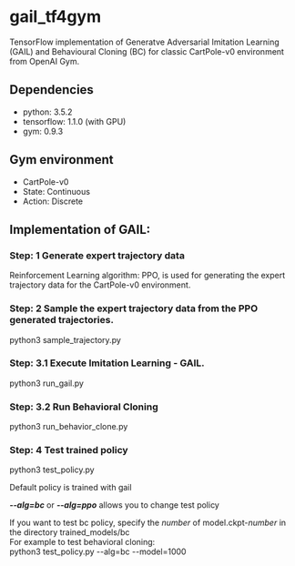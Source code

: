# gail_tf4gym
TensorFlow implementation of Generatve Adversarial Imitation Learning (GAIL) and Behavioural Cloning (BC) for classic CartPole-v0 environment from OpenAI Gym. 

## Dependencies
- python: 3.5.2
- tensorflow: 1.1.0 (with GPU)
- gym: 0.9.3

## Gym environment 
- CartPole-v0  
- State: Continuous 
- Action: Discrete 

## Implementation of GAIL:

### Step: 1 Generate expert trajectory data  
Reinforcement Learning algorithm: PPO, is used for generating the expert trajectory data for the CartPole-v0 environment.  

### Step: 2 Sample the expert trajectory data from the PPO generated trajectories. 

python3 sample_trajectory.py

### Step: 3.1 Execute Imitation Learning - GAIL.  

python3 run_gail.py  

### Step: 3.2 Run Behavioral Cloning  

python3 run_behavior_clone.py 

### Step: 4 Test trained policy 

python3 test_policy.py  

Default policy is trained with gail  

***--alg=bc*** or ***--alg=ppo*** allows you to change test policy  

If you want to test bc policy, specify the _number_ of model.ckpt-_number_ in the directory trained_models/bc  
For example to test behavioral cloning:  
python3 test_policy.py --alg=bc --model=1000
